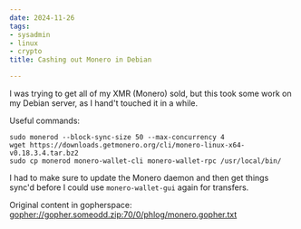 ```yaml
---
date: 2024-11-26
tags:
- sysadmin
- linux
- crypto
title: Cashing out Monero in Debian

---
```



I was trying to get all of my XMR (Monero) sold, but this took some work on my
Debian server, as I hand't touched it in a while.

Useful commands:

```
sudo monerod --block-sync-size 50 --max-concurrency 4
wget https://downloads.getmonero.org/cli/monero-linux-x64-v0.18.3.4.tar.bz2
sudo cp monerod monero-wallet-cli monero-wallet-rpc /usr/local/bin/
```

I had to make sure to update the Monero daemon and then get things sync'd
before I could use `monero-wallet-gui` again for transfers.

Original content in gopherspace: [gopher://gopher.someodd.zip:70/0/phlog/monero.gopher.txt](gopher://gopher.someodd.zip:70/0/phlog/monero.gopher.txt)
